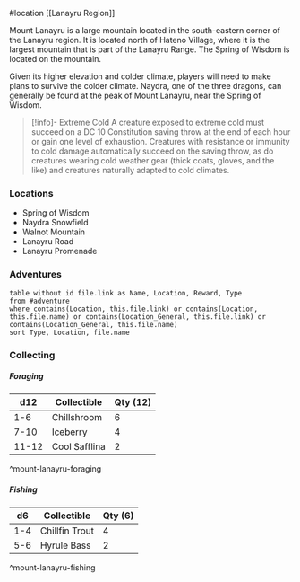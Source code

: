  #location [[Lanayru Region]]

Mount Lanayru is a large mountain located in the south-eastern corner of the Lanayru region. It is located north of Hateno Village, where it is the largest mountain that is part of the Lanayru Range. The Spring of Wisdom is located on the mountain.

Given its higher elevation and colder climate, players will need to make plans to survive the colder climate. Naydra, one of the three dragons, can generally be found at the peak of Mount Lanayru, near the Spring of Wisdom.

>[!info]- Extreme Cold
>A creature exposed to extreme cold must succeed on a DC 10 Constitution saving throw at the end of each hour or gain one level of exhaustion. Creatures with resistance or immunity to cold damage automatically succeed on the saving throw, as do creatures wearing cold weather gear (thick coats, gloves, and the like) and creatures naturally adapted to cold climates.

### Locations

- Spring of Wisdom
- Naydra Snowfield
- Walnot Mountain
- Lanayru Road
- Lanayru Promenade

### Adventures
```dataview
table without id file.link as Name, Location, Reward, Type
from #adventure
where contains(Location, this.file.link) or contains(Location, this.file.name) or contains(Location_General, this.file.link) or contains(Location_General, this.file.name)
sort Type, Location, file.name
```

### Collecting

##### Foraging

| d12   | Collectible   | Qty (12) |
| ----- | ------------- | -------- |
| 1-6   | Chillshroom   | 6        |
| 7-10  | Iceberry      | 4        |
| 11-12 | Cool Safflina | 2        |
^mount-lanayru-foraging

##### Fishing

| d6  | Collectible    | Qty (6) |
| --- | -------------- | ------- |
| 1-4 | Chillfin Trout | 4       |
| 5-6 | Hyrule Bass    | 2       |
^mount-lanayru-fishing

